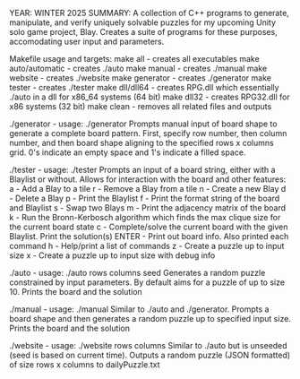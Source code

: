 YEAR: WINTER 2025
SUMMARY:
A collection of C++ programs to generate, manipulate, and verify uniquely solvable puzzles for my upcoming Unity solo game project, Blay. Creates a suite of programs for these purposes, accomodating user input and parameters.

Makefile usage and targets:
    make all - creates all executables
    make auto/automatic - creates ./auto
    make manual - creates ./manual
    make website - creates ./website
    make generator - creates ./generator
    make tester - creates ./tester
    make dll/dll64 - creates RPG.dll which essentially ./auto in a dll for x86_64 systems (64 bit)
    make dll32 - creates RPG32.dll for x86 systems (32 bit)
    make clean - removes all related files and outputs

./generator - usage: ./generator
    Prompts manual input of board shape to generate a complete board pattern. First, specify row number, then column number, and then board shape aligning to the specified rows x columns grid. 0's indicate an empty space and 1's indicate a filled space.

./tester - usage: ./tester
    Prompts an input of a board string, either with a Blaylist or without. Allows for interaction with the board and other features:
    a - Add a Blay to a tile
    r - Remove a Blay from a tile
    n - Create a new Blay
    d - Delete a Blay
    p - Print the Blaylist
    f - Print the format string of the board and Blaylist
    s - Swap two Blays
    m - Print the adjacency matrix of the board
    k - Run the Bronn-Kerbosch algorithm which finds the max clique size for the current board state
    c - Complete/solve the current board with the given Blaylist. Print the solution(s)
    ENTER - Print out board info. Also printed each command
    h - Help/print a list of commands
    z - Create a puzzle up to input size
    x - Create a puzzle up to input size with debug info

./auto - usage: ./auto rows columns seed
    Generates a random puzzle constrained by input parameters. By default aims for a puzzle of up to size 10. Prints the board and the solution

./manual - usage: ./manual
    Similar to ./auto and ./generator. Prompts a board shape and then generates a random puzzle up to specified input size. Prints the board and the solution

./website - usage: ./website rows columns
    Similar to ./auto but is unseeded (seed is based on current time). Outputs a random puzzle (JSON formatted) of size rows x columns to dailyPuzzle.txt